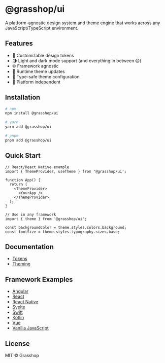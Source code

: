 # @grasshop/ui

A platform-agnostic design system and theme engine that works across any JavaScript/TypeScript environment.

## Features

- 🎨 Customizable design tokens
- 🌗 Light and dark mode support (and everything in between 😉)
- 🌐 Framework agnostic
- 🔄 Runtime theme updates
- 🎯 Type-safe theme configuration
- 📱 Platform independent

## Installation

```bash
# npm
npm install @grasshop/ui

# yarn
yarn add @grasshop/ui

# pnpm
pnpm add @grasshop/ui
```

## Quick Start

```tsx
// React/React Native example
import { ThemeProvider, useTheme } from '@grasshop/ui';

function App() {
  return (
    <ThemeProvider>
      <YourApp />
    </ThemeProvider>
  );
}

// Use in any framework
import { theme } from '@grasshop/ui';

const backgroundColor = theme.styles.colors.background;
const fontSize = theme.styles.typography.sizes.base;
```

## Documentation

- [Tokens](./docs/tokens.md)
- [Theming](./docs/theming.md)

## Framework Examples

- [Angular](./examples/angular/)
- [React](./examples/react/)
- [React Native](./examples/react-native/)
- [Svelte](./examples/svelte/)
- [Swift](./examples/swift/)
- [Kotlin](./examples/kotlin/)
- [Vue](./examples/vue/)
- [Vanilla JavaScript](./examples/vanilla-js/)

## License

MIT © Grasshop
